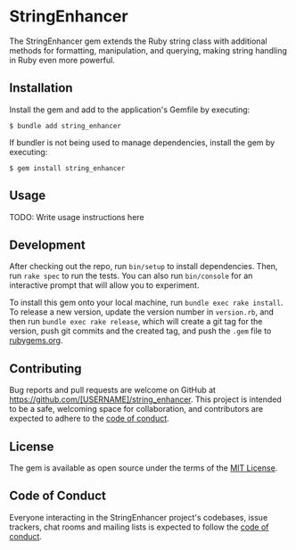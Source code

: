 # StringEnhancer

The StringEnhancer gem extends the Ruby string class with additional methods for formatting, manipulation, and querying, making string handling in Ruby even more powerful.

## Installation

Install the gem and add to the application's Gemfile by executing:

    $ bundle add string_enhancer

If bundler is not being used to manage dependencies, install the gem by executing:

    $ gem install string_enhancer

## Usage

TODO: Write usage instructions here

## Development

After checking out the repo, run `bin/setup` to install dependencies. Then, run `rake spec` to run the tests. You can also run `bin/console` for an interactive prompt that will allow you to experiment.

To install this gem onto your local machine, run `bundle exec rake install`. To release a new version, update the version number in `version.rb`, and then run `bundle exec rake release`, which will create a git tag for the version, push git commits and the created tag, and push the `.gem` file to [rubygems.org](https://rubygems.org).

## Contributing

Bug reports and pull requests are welcome on GitHub at https://github.com/[USERNAME]/string_enhancer. This project is intended to be a safe, welcoming space for collaboration, and contributors are expected to adhere to the [code of conduct](https://github.com/[USERNAME]/string_enhancer/blob/main/CODE_OF_CONDUCT.md).

## License

The gem is available as open source under the terms of the [MIT License](https://opensource.org/licenses/MIT).

## Code of Conduct

Everyone interacting in the StringEnhancer project's codebases, issue trackers, chat rooms and mailing lists is expected to follow the [code of conduct](https://github.com/[USERNAME]/string_enhancer/blob/main/CODE_OF_CONDUCT.md).
